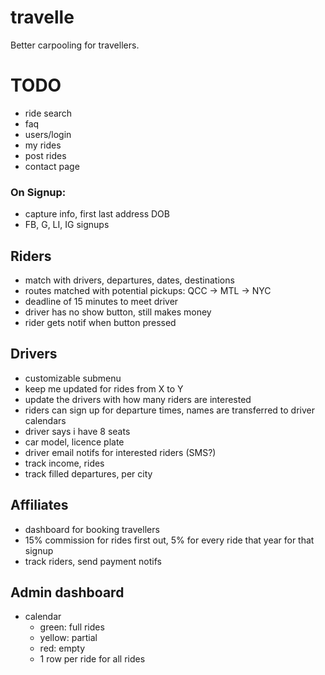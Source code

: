 # travelle
Better carpooling for travellers.

# TODO
- ride search
- faq
- users/login
- my rides
- post rides
- contact page

### On Signup:
- capture info, first last address DOB
- FB, G, LI, IG signups
## Riders
- match with drivers, departures, dates, destinations
- routes matched with potential pickups: QCC -> MTL -> NYC
- deadline of 15 minutes to meet driver
- driver has no show button, still makes money
- rider gets notif when button pressed
## Drivers
- customizable submenu
- keep me updated for rides from X to Y
- update the drivers with how many riders are interested
- riders can sign up for departure times, names are transferred to driver calendars
- driver says i have 8 seats
- car model, licence plate
- driver email notifs for interested riders (SMS?)
- track income, rides
- track filled departures, per city
## Affiliates
- dashboard for booking travellers
- 15% commission for rides first out, 5% for every ride that year for that signup
- track riders, send payment notifs
## Admin dashboard
- calendar
  - green: full rides
  - yellow: partial
  - red: empty
  - 1 row per ride for all rides
